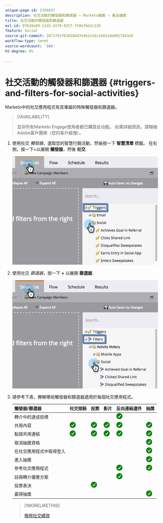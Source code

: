 ```yaml
---
unique-page-id: 2359837
description: 社交活動的觸發器和篩選器 — Marketo檔案 — 產品檔案
title: 社交活動的觸發器和篩選器
exl-id: 97b28a89-21d2-4179-9257-f50efbb3c228
feature: Social
source-git-commit: 2671f81f62658447e4b2a3dc2e02a4e0927443e8
workflow-type: tm+mt
source-wordcount: '164'
ht-degree: 0%

---
```


# 社交活動的觸發器和篩選器 {#triggers-and-filters-for-social-activities}

Marketo中的社交應用程式有其專屬的特殊觸發器和篩選器。

>[!AVAILABILITY]
>
>並非所有Marketo Engage使用者都已購買此功能。 如需詳細資訊，請聯絡Adobe客戶團隊（您的客戶經理）。

1. 使用社交 _觸發器_，選取您的智慧行銷活動，然後按一下 **智慧清單** 標籤。 在右側，按一下+以展開 **觸發器**，然後 **社交**.

   ![](assets/image2015-4-23-11-22-39.png)

1. 使用社交 _篩選器_，按一下 **+** 以展開 **篩選器**.

   ![](assets/two-282-29.png)

1. 請參考下表，瞭解哪些觸發器和篩選器適用於每個社交應用程式。

   | 觸發器/篩選器 | 社交按鈕 | 投票 | 影片 | 反向連結選件 | 抽獎 |
   |---|---|---|---|---|---|
   | 轉介中的達成目標 |  |  |  | ![（勾選）](assets/check.png) | |
   | 共用內容 | ![（勾選）](assets/check.png) | ![（勾選）](assets/check.png) | ![（勾選）](assets/check.png) | ![（勾選）](assets/check.png) | ![（勾選）](assets/check.png) |
   | 點按共用連結 | ![（勾選）](assets/check.png) | ![（勾選）](assets/check.png) | ![（勾選）](assets/check.png) | ![（勾選）](assets/check.png) | ![（勾選）](assets/check.png) |
   | 取消抽獎資格 |  |  |  |  | ![（勾選）](assets/check.png) |
   | 在社交應用程式中取得登入 |  |  |  |  | ![（勾選）](assets/check.png) |
   | 進入抽獎 |  |  |  |  | ![（勾選）](assets/check.png) |
   | 參考社交應用程式 |  |  |  | ![（勾選）](assets/check.png) | ![（勾選）](assets/check.png) |
   | 註冊轉介優惠方案 |  |  |  | ![（勾選）](assets/check.png) |  |
   | 投票表決 |  | ![（勾選）](assets/check.png) |  |  |  |
   | 贏得抽獎 |  |  |  |  | ![（勾選）](assets/check.png) |

   >[!MORELIKETHIS]
   >
   >[檢視社交績效](/help/marketo/product-docs/demand-generation/social/social-functions/view-social-performance.md)
